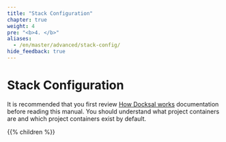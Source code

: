 ```yaml
---
title: "Stack Configuration"
chapter: true
weight: 4
pre: "<b>4. </b>"
aliases:	
  - /en/master/advanced/stack-config/
hide_feedback: true
---
```


# Stack Configuration

It is recommended that you first review [How Docksal works](/core/overview/) documentation before reading 
this manual. You should understand what project containers are and which project containers exist by default.

{{% children %}}
